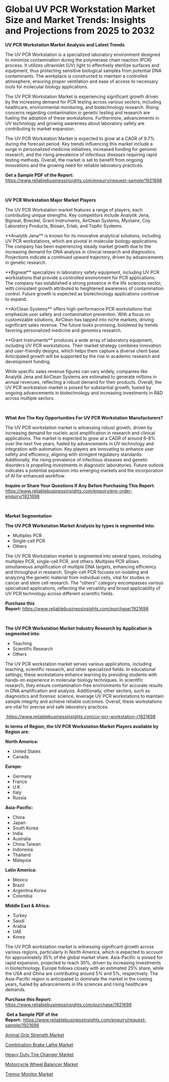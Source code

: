 <p><h1>Global UV PCR Workstation Market Size and Market Trends: Insights and Projections from 2025 to 2032</h1></p><p><strong>UV PCR Workstation Market Analysis and Latest Trends</strong></p>
<p><p>The UV PCR Workstation is a specialized laboratory environment designed to minimize contamination during the polymerase chain reaction (PCR) process. It utilizes ultraviolet (UV) light to effectively sterilize surfaces and equipment, thus protecting sensitive biological samples from potential DNA contaminants. The workplace is constructed to maintain a controlled atmosphere, ensuring proper ventilation and ease of access to necessary tools for molecular biology applications.</p><p>The UV PCR Workstation Market is experiencing significant growth driven by the increasing demand for PCR testing across various sectors, including healthcare, environmental monitoring, and biotechnology research. Rising concerns regarding contamination in genetic testing and research are fueling the adoption of these workstations. Furthermore, advancements in UV technology and growing awareness about laboratory safety are contributing to market expansion.</p><p>The UV PCR Workstation Market is expected to grow at a CAGR of 9.7% during the forecast period. Key trends influencing this market include a surge in personalized medicine initiatives, increased funding for genomic research, and the rising prevalence of infectious diseases requiring rapid testing methods. Overall, the market is set to benefit from ongoing innovations and the growing need for reliable laboratory practices.</p></p>
<p><strong>Get a Sample PDF of the Report:&nbsp;</strong> <a href="https://www.reliablebusinessinsights.com/enquiry/request-sample/1921698?utm_campaign=1873&utm_medium=2&utm_source=Github&utm_content=ia&utm_term=20022025&utm_id=uv-pcr-workstation">https://www.reliablebusinessinsights.com/enquiry/request-sample/1921698</a></p>
<p>&nbsp;</p>
<p><strong>UV PCR Workstation Major Market Players</strong></p>
<p><p>The UV PCR Workstation market features a range of players, each contributing unique strengths. Key competitors include Analytik Jena, Bigneat, Boeckel, Grant Instruments, AirClean Systems, Mystaire, Coy Laboratory Products, Biosan, Erlab, and TopAir Systems.</p><p>**Analytik Jena** is known for its innovative analytical solutions, including UV PCR workstations, which are pivotal in molecular biology applications. The company has been experiencing steady market growth due to the increasing demand for DNA analysis in clinical research and diagnostics. Projections indicate a continued upward trajectory, driven by advancements in genetic research.</p><p>**Bigneat** specializes in laboratory safety equipment, including UV PCR workstations that provide a controlled environment for PCR applications. The company has established a strong presence in the life sciences sector, with consistent growth attributed to heightened awareness of contamination control. Future growth is expected as biotechnology applications continue to expand.</p><p>**AirClean Systems** offers high-performance PCR workstations that emphasize user safety and contamination prevention. With a focus on customizable solutions, AirClean has tapped into niche markets, driving significant sales revenue. The future looks promising, bolstered by trends favoring personalized medicine and genomics research.</p><p>**Grant Instruments** produces a wide array of laboratory equipment, including UV PCR workstations. Their market strategy combines innovation and user-friendly designs, which helps them capture a diverse client base. Anticipated growth will be supported by the rise in academic research and development funding.</p><p>While specific sales revenue figures can vary widely, companies like Analytik Jena and AirClean Systems are estimated to generate millions in annual revenues, reflecting a robust demand for their products. Overall, the UV PCR workstation market is poised for substantial growth, fueled by ongoing advancements in biotechnology and increasing investments in R&D across multiple sectors.</p></p>
<p>&nbsp;</p>
<p><strong>What Are The Key Opportunities For UV PCR Workstation Manufacturers?</strong></p>
<p><p>The UV PCR workstation market is witnessing robust growth, driven by increasing demand for nucleic acid amplification in research and clinical applications. The market is expected to grow at a CAGR of around 6-8% over the next five years, fueled by advancements in UV technology and integration with automation. Key players are innovating to enhance user safety and efficiency, aligning with stringent regulatory standards. Additionally, the rising prevalence of infectious diseases and genetic disorders is propelling investments in diagnostic laboratories. Future outlook indicates a potential expansion into emerging markets and the incorporation of AI for enhanced workflow.</p></p>
<p><strong>Inquire or Share Your Questions If Any Before Purchasing This Report:</strong> <a href="https://www.reliablebusinessinsights.com/enquiry/pre-order-enquiry/1921698?utm_campaign=1873&utm_medium=2&utm_source=Github&utm_content=ia&utm_term=20022025&utm_id=uv-pcr-workstation">https://www.reliablebusinessinsights.com/enquiry/pre-order-enquiry/1921698</a></p>
<p>&nbsp;</p>
<p><strong>Market Segmentation</strong></p>
<p><strong>The UV PCR Workstation Market Analysis by types is segmented into:</strong></p>
<p><ul><li>Multiplex PCR</li><li>Single-cell PCR</li><li>Others</li></ul></p>
<p><p>The UV PCR Workstation market is segmented into several types, including multiplex PCR, single-cell PCR, and others. Multiplex PCR allows simultaneous amplification of multiple DNA targets, enhancing efficiency and throughput in research. Single-cell PCR focuses on isolating and analyzing the genetic material from individual cells, vital for studies in cancer and stem cell research. The "others" category encompasses various specialized applications, reflecting the versatility and broad applicability of UV PCR technology across different scientific fields.</p></p>
<p><strong>Purchase this Report:&nbsp;</strong><a href="https://www.reliablebusinessinsights.com/purchase/1921698?utm_campaign=1873&utm_medium=2&utm_source=Github&utm_content=ia&utm_term=20022025&utm_id=uv-pcr-workstation">https://www.reliablebusinessinsights.com/purchase/1921698</a></p>
<p>&nbsp;</p>
<p><strong>The UV PCR Workstation Market Industry Research by Application is segmented into:</strong></p>
<p><ul><li>Teaching</li><li>Scientific Research</li><li>Others</li></ul></p>
<p><p>The UV PCR workstation market serves various applications, including teaching, scientific research, and other specialized fields. In educational settings, these workstations enhance learning by providing students with hands-on experience in molecular biology techniques. In scientific research, they ensure contamination-free environments for accurate results in DNA amplification and analysis. Additionally, other sectors, such as diagnostics and forensic science, leverage UV PCR workstations to maintain sample integrity and achieve reliable outcomes. Overall, these workstations are vital for precise and safe laboratory practices.</p></p>
<p><a href="https://www.reliablebusinessinsights.com/uv-pcr-workstation-r1921698?utm_campaign=1873&utm_medium=2&utm_source=Github&utm_content=ia&utm_term=20022025&utm_id=uv-pcr-workstation">&nbsp;https://www.reliablebusinessinsights.com/uv-pcr-workstation-r1921698</a></p>
<p><strong>In terms of Region, the UV PCR Workstation Market Players available by Region are:</strong></p>
<p>
    <p> <strong> North America: </strong>
        <ul>
            <li>United States</li>
            <li>Canada</li>
        </ul>
        </p> 
    <p> <strong> Europe: </strong>
        <ul>
            <li>Germany</li>
            <li>France</li>
            <li>U.K.</li>
            <li>Italy</li>
            <li>Russia</li>
        </ul>
        </p> 
    <p> <strong> Asia-Pacific: </strong>
        <ul>
            <li>China</li>
            <li>Japan</li>
            <li>South Korea</li>
            <li>India</li>
            <li>Australia</li>
            <li>China Taiwan</li>
            <li>Indonesia</li>
            <li>Thailand</li>
            <li>Malaysia</li>
        </ul>
        </p> 
    <p> <strong> Latin America: </strong>
        <ul>
            <li>Mexico</li>
            <li>Brazil</li>
            <li>Argentina Korea</li>
            <li>Colombia</li>
        </ul>
        </p> 
    <p> <strong> Middle East & Africa: </strong>
        <ul>
            <li>Turkey</li>
            <li>Saudi</li>
            <li>Arabia</li>
            <li>UAE</li>
            <li>Korea</li>
        </ul>
    </p>
    </p>
<p><p>The UV PCR workstation market is witnessing significant growth across various regions, particularly in North America, which is expected to account for approximately 35% of the global market share. Asia-Pacific is poised for rapid expansion, projected to reach 30%, driven by increasing investments in biotechnology. Europe follows closely with an estimated 25% share, while the USA and China are contributing around 5% and 5%, respectively. The Asia-Pacific region is anticipated to dominate the market in the coming years, fueled by advancements in life sciences and rising healthcare demands.</p></p>
<p><strong>Purchase this Report: </strong><a href="https://www.reliablebusinessinsights.com/purchase/1921698?utm_campaign=1873&utm_medium=2&utm_source=Github&utm_content=ia&utm_term=20022025&utm_id=uv-pcr-workstation">https://www.reliablebusinessinsights.com/purchase/1921698</a></p>
<p>&nbsp;<strong>Get a Sample PDF of the Report:&nbsp;&nbsp;</strong><a href="https://www.reliablebusinessinsights.com/enquiry/request-sample/1921698?utm_campaign=1873&utm_medium=2&utm_source=Github&utm_content=ia&utm_term=20022025&utm_id=uv-pcr-workstation">https://www.reliablebusinessinsights.com/enquiry/request-sample/1921698</a></p>
<p><strong></strong></p>
<p><p><a href="https://github.com/muvdibezuh/Market-Research-Report-List-1/blob/main/animal-grip-strength-market.md?utm_campaign=1873&utm_medium=2&utm_source=Github&utm_content=ia&utm_term=20022025&utm_id=uv-pcr-workstation">Animal Grip Strength Market</a></p><p><a href="https://github.com/armsinwan/Market-Research-Report-List-1/blob/main/combination-brake-lathe-market.md?utm_campaign=1873&utm_medium=2&utm_source=Github&utm_content=ia&utm_term=20022025&utm_id=uv-pcr-workstation">Combination Brake Lathe Market</a></p><p><a href="https://github.com/sirayedantte/Market-Research-Report-List-1/blob/main/heavy-duty-tire-changer-market.md?utm_campaign=1873&utm_medium=2&utm_source=Github&utm_content=ia&utm_term=20022025&utm_id=uv-pcr-workstation">Heavy Duty Tire Changer Market</a></p><p><a href="https://github.com/biyajausenik/Market-Research-Report-List-1/blob/main/motorcycle-wheel-balancer-market.md?utm_campaign=1873&utm_medium=2&utm_source=Github&utm_content=ia&utm_term=20022025&utm_id=uv-pcr-workstation">Motorcycle Wheel Balancer Market</a></p><p><a href="https://github.com/momossidram/Market-Research-Report-List-1/blob/main/tremor-monitor-market.md?utm_campaign=1873&utm_medium=2&utm_source=Github&utm_content=ia&utm_term=20022025&utm_id=uv-pcr-workstation">Tremor Monitor Market</a></p></p>